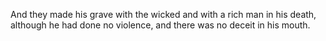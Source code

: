 And they made his grave with the wicked and with a rich man in his death, although he had done no violence, and there was no deceit in his mouth.
